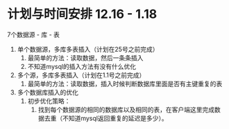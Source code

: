 # 计划与时间安排 12.16 - 1.18

7个数据源 - 库 - 表

1. 单个数据源，多库多表插入（计划在25号之前完成）
   1. 最简单的方法：读取数据，然后一条条插入
   2. 不知道mysql的插入方法有没有什么优化
2. 多个源，多库多表插入（计划在1.1号之前完成）
   1. 最简单的方法：读取数据，插入时候判断数据库里面是否有主键重复的表
3. 多个数据库插入的优化
   1. 初步优化策略：
      1. 找到每个数据源的相同的数据库以及相同的表，在客户端这里完成数据去重（不知道mysql返回重复的延迟是多少）。
